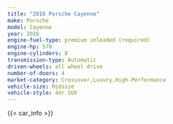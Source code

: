 ```yaml
---
title: "2016 Porsche Cayenne"
make: Porsche
model: Cayenne
year: 2016
engine-fuel-type: premium unleaded (required)
engine-hp: 570
engine-cylinders: 8
transmission-type: Automatic
driven-wheels: all wheel drive
number-of-doors: 4
market-category: Crossover,Luxury,High-Performance
vehicle-size: Midsize
vehicle-style: 4dr SUV
---
```


{{< car_info >}}
